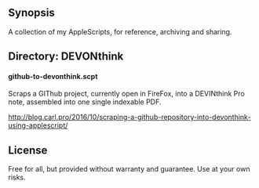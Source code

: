 ## Synopsis

A collection of my AppleScripts, for reference, archiving and sharing.

## Directory: DEVONthink

#### github-to-devonthink.scpt

Scraps a GIThub project, currently open in FireFox, into a DEVINthink Pro note, assembled into one single indexable PDF.

http://blog.carl.pro/2016/10/scraping-a-github-repository-into-devonthink-using-applescript/

## License

Free for all, but provided without warranty and guarantee. Use at your own risks.
